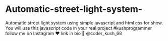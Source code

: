 # Automatic-street-light-system-
Automatic street light system using simple javascript and html css for show. You will use this javascript code in your real project #kushprogrammer follow me on Instagram ❤️ link in bio 🔴 @coder_kush_68
